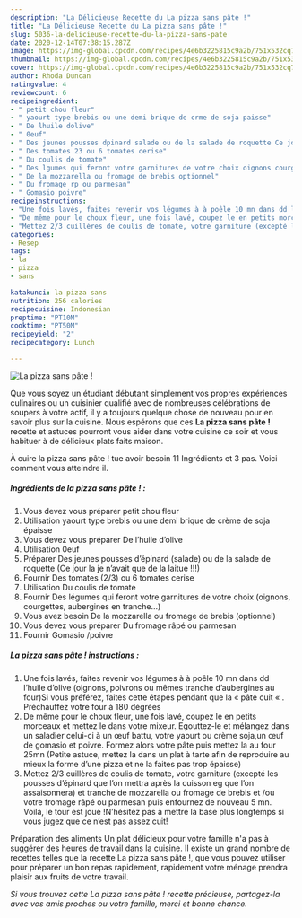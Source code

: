 ```yaml
---
description: "La Délicieuse Recette du La pizza sans pâte !"
title: "La Délicieuse Recette du La pizza sans pâte !"
slug: 5036-la-delicieuse-recette-du-la-pizza-sans-pate
date: 2020-12-14T07:38:15.287Z
image: https://img-global.cpcdn.com/recipes/4e6b3225815c9a2b/751x532cq70/la-pizza-sans-pate-photo-principale-de-la-recette.jpg
thumbnail: https://img-global.cpcdn.com/recipes/4e6b3225815c9a2b/751x532cq70/la-pizza-sans-pate-photo-principale-de-la-recette.jpg
cover: https://img-global.cpcdn.com/recipes/4e6b3225815c9a2b/751x532cq70/la-pizza-sans-pate-photo-principale-de-la-recette.jpg
author: Rhoda Duncan
ratingvalue: 4
reviewcount: 6
recipeingredient:
- " petit chou fleur"
- " yaourt type brebis ou une demi brique de crme de soja paisse"
- " De lhuile dolive"
- " 0euf"
- " Des jeunes pousses dpinard salade ou de la salade de roquette Ce jour la je navait que de la laitue "
- " Des tomates 23 ou 6 tomates cerise"
- " Du coulis de tomate"
- " Des lgumes qui feront votre garnitures de votre choix oignons courgettes aubergines en tranche"
- " De la mozzarella ou fromage de brebis optionnel"
- " Du fromage rp ou parmesan"
- " Gomasio poivre"
recipeinstructions:
- "Une fois lavés, faites revenir vos légumes à à poêle 10 mn dans dd l’huile d’olive (oignons, poivrons ou mêmes tranche d’aubergines au four)Si vous préférez, faites cette étapes pendant que la « pâte cuit « . Préchauffez votre four à 180 dégrées"
- "De même pour le choux fleur, une fois lavé, coupez le en petits morceaux et mettez le dans votre mixeur. Egouttez-le et mélangez dans un saladier celui-ci à un œuf battu, votre yaourt ou crème soja,un œuf de gomasio et poivre. Formez alors votre pâte puis mettez la au four 25mn (Petite astuce, mettez la dans un plat à tarte afin de reproduire au mieux la forme d’une pizza et ne la faites pas trop épaisse)"
- "Mettez 2/3 cuillères de coulis de tomate, votre garniture (excepté les pousses d’épinard que l’on mettra après la cuisson eg que l’on assaisonnera) et tranche de mozzarella ou fromage de brebis et /ou votre fromage râpé ou parmesan puis enfournez de nouveau 5 mn. Voilà, le tour est joué !N’hésitez pas à mettre la base plus longtemps si vous jugez que ce n’est pas assez cuit!"
categories:
- Resep
tags:
- la
- pizza
- sans

katakunci: la pizza sans 
nutrition: 256 calories
recipecuisine: Indonesian
preptime: "PT10M"
cooktime: "PT50M"
recipeyield: "2"
recipecategory: Lunch

---
```



![La pizza sans pâte !](https://img-global.cpcdn.com/recipes/4e6b3225815c9a2b/751x532cq70/la-pizza-sans-pate-photo-principale-de-la-recette.jpg)

Que vous soyez un étudiant débutant simplement vos propres expériences culinaires ou un cuisinier qualifié avec de nombreuses célébrations de soupers à votre actif, il y a toujours quelque chose de nouveau pour en savoir plus sur la cuisine. Nous espérons que ces <strong> La pizza sans pâte ! </strong> recette et astuces pourront vous aider dans votre cuisine ce soir et vous habituer à de délicieux plats faits maison.

<!--inarticleads1-->

À cuire la pizza sans pâte ! tue avoir besoin 11 Ingrédients et 3 pas. Voici comment vous atteindre il.

##### Ingrédients de la pizza sans pâte ! :

1. Vous devez vous préparer  petit chou fleur
1. Utilisation  yaourt type brebis ou une demi brique de crème de soja épaisse
1. Vous devez vous préparer  De l’huile d’olive
1. Utilisation  0euf
1. Préparer  Des jeunes pousses d’épinard (salade) ou de la salade de roquette (Ce jour la je n’avait que de la laitue !!!)
1. Fournir  Des tomates (2/3) ou 6 tomates cerise
1. Utilisation  Du coulis de tomate
1. Fournir  Des légumes qui feront votre garnitures de votre choix (oignons, courgettes, aubergines en tranche...)
1. Vous avez besoin  De la mozzarella ou fromage de brebis (optionnel)
1. Vous devez vous préparer  Du fromage râpé ou parmesan
1. Fournir  Gomasio /poivre




<!--inarticleads2-->

##### La pizza sans pâte ! instructions :

1. Une fois lavés, faites revenir vos légumes à à poêle 10 mn dans dd l’huile d’olive (oignons, poivrons ou mêmes tranche d’aubergines au four)Si vous préférez, faites cette étapes pendant que la « pâte cuit « . Préchauffez votre four à 180 dégrées
1. De même pour le choux fleur, une fois lavé, coupez le en petits morceaux et mettez le dans votre mixeur. Egouttez-le et mélangez dans un saladier celui-ci à un œuf battu, votre yaourt ou crème soja,un œuf de gomasio et poivre. Formez alors votre pâte puis mettez la au four 25mn (Petite astuce, mettez la dans un plat à tarte afin de reproduire au mieux la forme d’une pizza et ne la faites pas trop épaisse)
1. Mettez 2/3 cuillères de coulis de tomate, votre garniture (excepté les pousses d’épinard que l’on mettra après la cuisson eg que l’on assaisonnera) et tranche de mozzarella ou fromage de brebis et /ou votre fromage râpé ou parmesan puis enfournez de nouveau 5 mn. Voilà, le tour est joué !N’hésitez pas à mettre la base plus longtemps si vous jugez que ce n’est pas assez cuit!




<!--inarticleads1-->

<p>
Préparation des aliments Un plat délicieux pour votre famille n'a pas à suggérer des heures de travail dans la cuisine. Il existe un grand nombre de recettes telles que la recette La pizza sans pâte !, que vous pouvez utiliser pour préparer un bon repas rapidement, rapidement votre ménage prendra plaisir aux fruits de votre travail.
</p>

<p>
<i>Si vous trouvez cette La pizza sans pâte ! recette précieuse, partagez-la avec vos amis proches ou votre famille, merci et bonne chance.</i>
</p>
